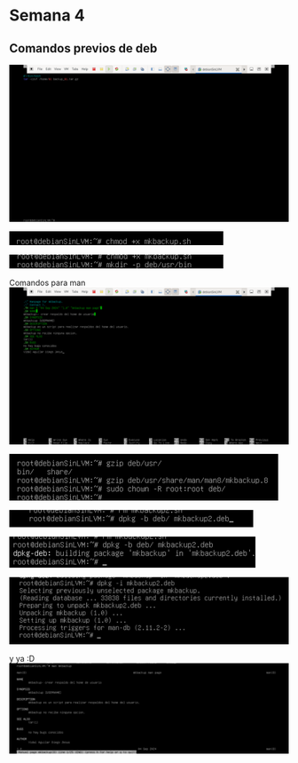 # Semana 4
## Comandos previos de deb
![im1](https://github.com/Sloot25/SistemasUnix/blob/main/Semanas/Semana4/Screenshot%20from%202024-11-18%2018-33-46.png)

![im2](https://github.com/Sloot25/SistemasUnix/blob/main/Semanas/Semana4/Screenshot%20from%202024-11-18%2018-34-08.png)

![im3](https://github.com/Sloot25/SistemasUnix/blob/main/Semanas/Semana4/Screenshot%20from%202024-11-18%2018-34-40.png)

Comandos para man
![im4](https://github.com/Sloot25/SistemasUnix/blob/main/Semanas/Semana4/Screenshot%20from%202024-11-18%2018-59-26.png)

![im5](https://github.com/Sloot25/SistemasUnix/blob/main/Semanas/Semana4/Screenshot%20from%202024-11-18%2019-03-08.png)

![im6](https://github.com/Sloot25/SistemasUnix/blob/main/Semanas/Semana4/Screenshot%20from%202024-11-18%2019-04-54.png)

![im7](https://github.com/Sloot25/SistemasUnix/blob/main/Semanas/Semana4/Screenshot%20from%202024-11-18%2019-05-05.png)

![im8](https://github.com/Sloot25/SistemasUnix/blob/main/Semanas/Semana4/Screenshot%20from%202024-11-18%2019-06-40.png)

y ya :D
![im9](https://github.com/Sloot25/SistemasUnix/blob/main/Semanas/Semana4/Screenshot%20from%202024-11-18%2019-08-09.png)